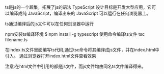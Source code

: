 ts是js的一个超集，拓展了js的语法
 TypeScript 设计目标是开发大型应用，它可以编译成纯 JavaScript，编译出来的 JavaScript 可以运行在任何浏览器上。

 ts通过编译后的js文件可以在任何浏览器中运行

npm安装ts编译环境
 $ npm install -g typescript
使用命令编译ts文件 tsc filename.ts


在index.ts文件里面编写ts代码,通过tsc命令将其编译成js文件，并在index.html中引入。
通过浏览器打开index.html文件查看效果

注意:在html文件中引用的都是js文件，而js文件均由同名ts文件编译得来。
